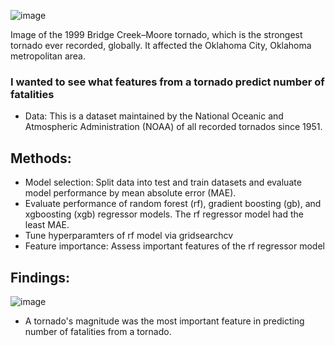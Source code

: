 ![image](https://user-images.githubusercontent.com/95881308/197412724-3d32f019-969e-4338-bb2b-126346c17040.png)

Image of the 1999 Bridge Creek–Moore tornado, which is the strongest tornado ever recorded, globally. It affected the Oklahoma City, Oklahoma metropolitan area.

### I wanted to see what features from a tornado predict  number of fatalities
* Data: This is a dataset maintained by the National Oceanic and Atmospheric Administration (NOAA) of all recorded tornados since 1951.

## Methods: 
* Model selection: Split data into test and train datasets and evaluate model performance by mean absolute error (MAE). 
* Evaluate performance of random forest (rf), gradient boosting (gb), and xgboosting (xgb) regressor models.  The rf regressor model had the least MAE.
* Tune hyperparamters of rf model via gridsearchcv
* Feature importance: Assess important features of the rf regressor model

## Findings: 

![image](https://user-images.githubusercontent.com/95881308/197559293-dd65eebf-49eb-4194-8ce3-f52ff67d0d5a.png)

* A tornado's magnitude was the most important feature in predicting number of fatalities from a tornado.
